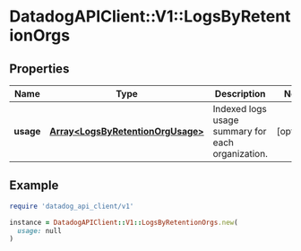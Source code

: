 # DatadogAPIClient::V1::LogsByRetentionOrgs

## Properties

| Name      | Type                                                                   | Description                                       | Notes      |
| --------- | ---------------------------------------------------------------------- | ------------------------------------------------- | ---------- |
| **usage** | [**Array&lt;LogsByRetentionOrgUsage&gt;**](LogsByRetentionOrgUsage.md) | Indexed logs usage summary for each organization. | [optional] |

## Example

```ruby
require 'datadog_api_client/v1'

instance = DatadogAPIClient::V1::LogsByRetentionOrgs.new(
  usage: null
)
```
